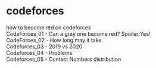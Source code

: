 # codeforces  
how to become red on codeforces  
CodeForces_01 - Can a gray one become red? Spoiler:Yes!  
CodeForces_02 - How long may it take  
Codeforces_03 - 2019 vs 2020  
Codeforces_04 - Problems  
Codeforces_05 - Contest Numbers distribution  

